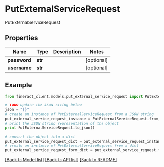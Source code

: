 # PutExternalServiceRequest

PutExternalServiceRequest

## Properties

Name | Type | Description | Notes
------------ | ------------- | ------------- | -------------
**password** | **str** |  | [optional] 
**username** | **str** |  | [optional] 

## Example

```python
from fineract_client.models.put_external_service_request import PutExternalServiceRequest

# TODO update the JSON string below
json = "{}"
# create an instance of PutExternalServiceRequest from a JSON string
put_external_service_request_instance = PutExternalServiceRequest.from_json(json)
# print the JSON string representation of the object
print PutExternalServiceRequest.to_json()

# convert the object into a dict
put_external_service_request_dict = put_external_service_request_instance.to_dict()
# create an instance of PutExternalServiceRequest from a dict
put_external_service_request_form_dict = put_external_service_request.from_dict(put_external_service_request_dict)
```
[[Back to Model list]](../README.md#documentation-for-models) [[Back to API list]](../README.md#documentation-for-api-endpoints) [[Back to README]](../README.md)


